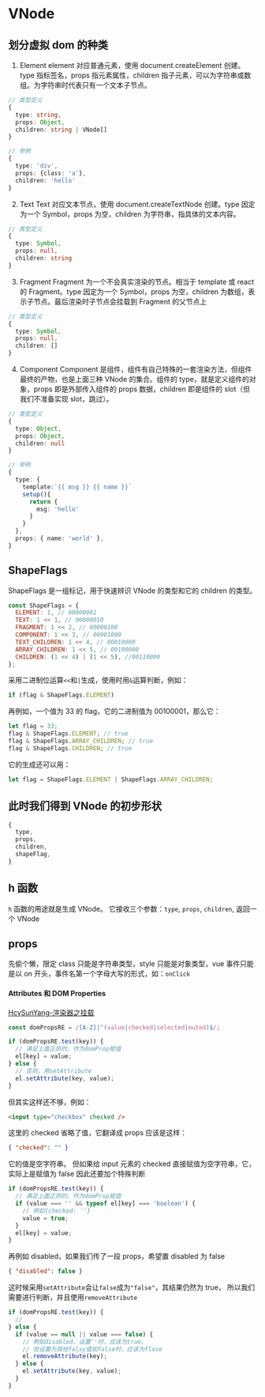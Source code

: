 # VNode

## 划分虚拟 dom 的种类

1. Element
   element 对应普通元素，使用 document.createElement 创建。type 指标签名，props 指元素属性，children 指子元素，可以为字符串或数组。为字符串时代表只有一个文本子节点。

```typescript
// 类型定义
{
  type: string,
  props: Object,
  children: string | VNode[]
}

// 举例
{
  type: 'div',
  props: {class: 'a'},
  children: 'hello'
}
```

2. Text
   Text 对应文本节点，使用 document.createTextNode 创建。type 因定为一个 Symbol，props 为空，children 为字符串，指具体的文本内容。

```typescript
// 类型定义
{
  type: Symbol,
  props: null,
  children: string
}

```

3. Fragment
   Fragment 为一个不会真实渲染的节点。相当于 template 或 react 的 Fragment。type 因定为一个 Symbol，props 为空，children 为数组，表示子节点。最后渲染时子节点会挂载到 Fragment 的父节点上

```typescript
// 类型定义
{
  type: Symbol,
  props: null,
  children: []
}

```

4. Component
   Component 是组件，组件有自己特殊的一套渲染方法，但组件最终的产物，也是上面三种 VNode 的集合。组件的 type，就是定义组件的对象，props 即是外部传入组件的 props 数据，children 即是组件的 slot（但我们不准备实现 slot，跳过）。

```typescript
// 类型定义
{
  type: Object,
  props: Object,
  children: null
}

// 举例
{
  type: {
    template:`{{ msg }} {{ name }}`
    setup(){
      return {
        msg: 'hello'
      }
    }
  },
  props: { name: 'world' },
}
```

## ShapeFlags

ShapeFlags 是一组标记，用于快速辨识 VNode 的类型和它的 children 的类型。

```javascript
const ShapeFlags = {
  ELEMENT: 1, // 00000001
  TEXT: 1 << 1, // 00000010
  FRAGMENT: 1 << 2, // 00000100
  COMPONENT: 1 << 3, // 00001000
  TEXT_CHILDREN: 1 << 4, // 00010000
  ARRAY_CHILDREN: 1 << 5, // 00100000
  CHILDREN: (1 << 4) | (1 << 5), //00110000
};
```

采用二进制位运算`<<`和`|`生成，使用时用`&`运算判断，例如：

```javascript
if (flag & ShapeFlags.ELEMENT)
```

再例如，一个值为 33 的 flag，它的二进制值为 00100001，那么它：

```javascript
let flag = 33;
flag & ShapeFlags.ELEMENT; // true
flag & ShapeFlags.ARRAY_CHILDREN; // true
flag & ShapeFlags.CHILDREN; // true
```

它的生成还可以用：

```javascript
let flag = ShapeFlags.ELEMENT | ShapeFlags.ARRAY_CHILDREN;
```

## 此时我们得到 VNode 的初步形状

```javascript
{
  type,
  props,
  children,
  shapeFlag,
}
```

## h 函数

`h` 函数的用途就是生成 VNode。
它接收三个参数：`type`, `props`, `children`, 返回一个 VNode

## props

先偷个懒，限定 class 只能是字符串类型，style 只能是对象类型，vue 事件只能是以 on 开头，事件名第一个字母大写的形式，如：`onClick`

#### Attributes 和 DOM Properties

[HcySunYang-渲染器之挂载](http://hcysun.me/vue-design/zh/renderer.html#attributes-%E5%92%8C-dom-properties)

```javascript
const domPropsRE = /[A-Z]|^(value|checked|selected|muted)$/;

if (domPropsRE.test(key)) {
  // 满足上面正则的，作为domProp赋值
  el[key] = value;
} else {
  // 否则，用setAttribute
  el.setAttribute(key, value);
}
```

但其实这样还不够，例如：

```html
<input type="checkbox" checked />
```

这里的 checked 省略了值，它翻译成 props 应该是这样：

```json
{ "checked": "" }
```

它的值是空字符串。
但如果给 input 元素的 checked 直接赋值为空字符串，它，实际上是赋值为 false
因此还要加个特殊判断

```javascript
if (domPropsRE.test(key)) {
  // 满足上面正则的，作为domProp赋值
  if (value === '' && typeof el[key] === 'boolean') {
    // 例如{checked: ''}
    value = true;
  }
  el[key] = value;
}
```

再例如 disabled，如果我们传了一段 props，希望置 disabled 为 false

```json
{ "disabled": false }
```

这时候采用`setAttribute`会让`false`成为`"false"`，其结果仍然为 true，
所以我们需要进行判断，并且使用`removeAttribute`

```javascript
if (domPropsRE.test(key)) {
  //
} else {
  if (value == null || value === false) {
    // 例如disabled，设置''时，应该为true。
    // 但设置为其他falsy值如false时，应该为flase
    el.removeAttribute(key);
  } else {
    el.setAttribute(key, value);
  }
}
```
